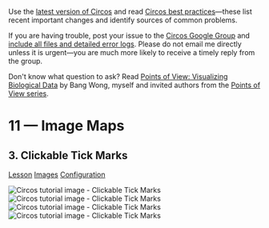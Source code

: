 Use the [latest version of Circos](/software/download/circos/) and read
[Circos best
practices](/documentation/tutorials/reference/best_practices/)—these list
recent important changes and identify sources of common problems.

If you are having trouble, post your issue to the [Circos Google
Group](https://groups.google.com/group/circos-data-visualization) and [include
all files and detailed error logs](/support/support/). Please do not email me
directly unless it is urgent—you are much more likely to receive a timely
reply from the group.

Don't know what question to ask? Read [Points of View: Visualizing Biological
Data](https://www.nature.com/nmeth/journal/v9/n12/full/nmeth.2258.html) by
Bang Wong, myself and invited authors from the [Points of View
series](https://mk.bcgsc.ca/pointsofview).

# 11 — Image Maps

## 3\. Clickable Tick Marks

[Lesson](/documentation/tutorials/image_maps/ticks/lesson)
[Images](/documentation/tutorials/image_maps/ticks/images)
[Configuration](/documentation/tutorials/image_maps/ticks/configuration)

![Circos tutorial image - Clickable Tick
Marks](/documentation/tutorials/image_maps/ticks/img/01.png) ![Circos tutorial
image - Clickable Tick
Marks](/documentation/tutorials/image_maps/ticks/img/02.png) ![Circos tutorial
image - Clickable Tick
Marks](/documentation/tutorials/image_maps/ticks/img/03.png) ![Circos tutorial
image - Clickable Tick
Marks](/documentation/tutorials/image_maps/ticks/img/04.png)

